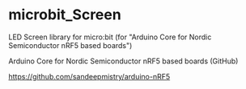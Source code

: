 # microbit_Screen
LED Screen library for micro:bit (for "Arduino Core for Nordic Semiconductor nRF5 based boards")

Arduino Core for Nordic Semiconductor nRF5 based boards (GitHub)

https://github.com/sandeepmistry/arduino-nRF5
